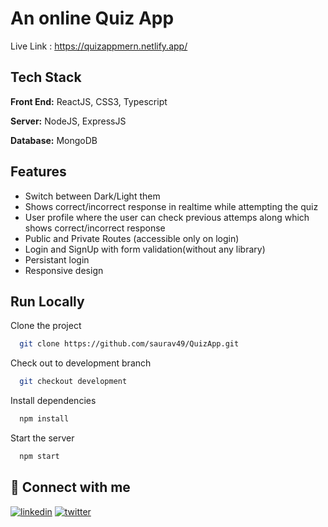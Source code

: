 # An online Quiz App

Live Link : https://quizappmern.netlify.app/

## Tech Stack

**Front End:** ReactJS, CSS3, Typescript

**Server:** NodeJS, ExpressJS

**Database:** MongoDB

## Features

- Switch between Dark/Light them
- Shows correct/incorrect response in realtime while attempting the quiz
- User profile where the user can check previous attemps along which shows correct/incorrect response
- Public and Private Routes (accessible only on login)
- Login and SignUp with form validation(without any library)
- Persistant login
- Responsive design

## Run Locally

Clone the project

```bash
  git clone https://github.com/saurav49/QuizApp.git
```

Check out to development branch

```bash
  git checkout development
```

Install dependencies

```bash
  npm install
```

Start the server

```bash
  npm start
```

## 🔗 Connect with me

[![linkedin](https://img.shields.io/badge/linkedin-0A66C2?style=for-the-badge&logo=linkedin&logoColor=white)](https://www.linkedin.com/in/saurav-biswas-0865b2171/)
[![twitter](https://img.shields.io/badge/twitter-1DA1F2?style=for-the-badge&logo=twitter&logoColor=white)](https://twitter.com/Saurav82381890)
